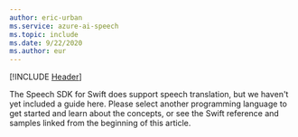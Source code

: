 ```yaml
---
author: eric-urban
ms.service: azure-ai-speech
ms.topic: include
ms.date: 9/22/2020
ms.author: eur
---
```


[!INCLUDE [Header](../../common/swift.md)]

The Speech SDK for Swift does support speech translation, but we haven't yet included a guide here. Please select another programming language to get started and learn about the concepts, or see the Swift reference and samples linked from the beginning of this article. 
